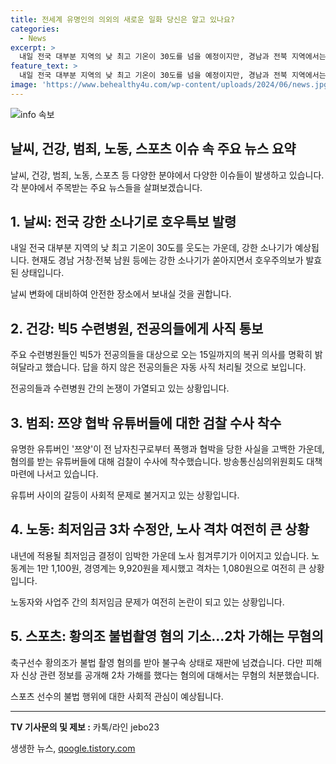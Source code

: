 ```yaml
---
title: 전세계 유명인의 의외의 새로운 일화 당신은 알고 있나요?
categories:
  - News
excerpt: >
  내일 전국 대부분 지역의 낮 최고 기온이 30도를 넘을 예정이지만, 경남과 전북 지역에서는 강한 소나기와 호우특보가 발효 중입니다. 또한, 빅5 수련병원들이 15일까지 복귀 의사를 밝히지 않으면 사직 처리될 예정이며, 유튜버 쯔양을 협박한 혐의로 검찰 수사가 착수되었습니다. 노사 간의 최저임금 3차 수정안 힘겨루기도 이어지고 있으며, 축구선수 황의조는 불법 촬영 혐의로 기소되었지만, 2차 가해 혐의에 대해서는 무혐의 처분됐습니다.
feature_text: >
  내일 전국 대부분 지역의 낮 최고 기온이 30도를 넘을 예정이지만, 경남과 전북 지역에서는 강한 소나기와 호우특보가 발효 중입니다. 또한, 빅5 수련병원들이 15일까지 복귀 의사를 밝히지 않으면 사직 처리될 예정이며, 유튜버 쯔양을 협박한 혐의로 검찰 수사가 착수되었습니다. 노사 간의 최저임금 3차 수정안 힘겨루기도 이어지고 있으며, 축구선수 황의조는 불법 촬영 혐의로 기소되었지만, 2차 가해 혐의에 대해서는 무혐의 처분됐습니다.
image: 'https://www.behealthy4u.com/wp-content/uploads/2024/06/news.jpg'
---
```


<p><img src="https://www.behealthy4u.com/wp-content/uploads/2024/06/news.jpg" alt="info 속보" /></p>

<h2>날씨, 건강, 범죄, 노동, 스포츠 이슈 속 주요 뉴스 요약</h2>

<p data-ke-size="size16">날씨, 건강, 범죄, 노동, 스포츠 등 다양한 분야에서 다양한 이슈들이 발생하고 있습니다. 각 분야에서 주목받는 주요 뉴스들을 살펴보겠습니다.</p>

<h2 data-ke-size="size26">1. 날씨: 전국 강한 소나기로 호우특보 발령</h2>

<p>내일 전국 대부분 지역의 낮 최고 기온이 30도를 웃도는 가운데, 강한 소나기가 예상됩니다. 현재도 경남 거창·전북 남원 등에는 강한 소나기가 쏟아지면서 호우주의보가 발효된 상태입니다.</p>

<p>날씨 변화에 대비하여 안전한 장소에서 보내실 것을 권합니다.</p>

<h2 data-ke-size="size26">2. 건강: 빅5 수련병원, 전공의들에게 사직 통보</h2>

<p>주요 수련병원들인 빅5가 전공의들을 대상으로 오는 15일까지의 복귀 의사를 명확히 밝혀달라고 했습니다. 답을 하지 않은 전공의들은 자동 사직 처리될 것으로 보입니다.</p>

<p>전공의들과 수련병원 간의 논쟁이 가열되고 있는 상황입니다.</p>

<h2 data-ke-size="size26">3. 범죄: 쯔양 협박 유튜버들에 대한 검찰 수사 착수</h2>

<p>유명한 유튜버인 '쯔양'이 전 남자친구로부터 폭행과 협박을 당한 사실을 고백한 가운데, 혐의를 받는 유튜버들에 대해 검찰이 수사에 착수했습니다. 방송통신심의위원회도 대책 마련에 나서고 있습니다.</p>

<p>유튜버 사이의 갈등이 사회적 문제로 불거지고 있는 상황입니다.</p>

<h2 data-ke-size="size26">4. 노동: 최저임금 3차 수정안, 노사 격차 여전히 큰 상황</h2>

<p>내년에 적용될 최저임금 결정이 임박한 가운데 노사 힘겨루기가 이어지고 있습니다. 노동계는 1만 1,100원, 경영계는 9,920원을 제시했고 격차는 1,080원으로 여전히 큰 상황입니다.</p>

<p>노동자와 사업주 간의 최저임금 문제가 여전히 논란이 되고 있는 상황입니다.</p>

<h2 data-ke-size="size26">5. 스포츠: 황의조 불법촬영 혐의 기소…2차 가해는 무혐의</h2>

<p>축구선수 황의조가 불법 촬영 혐의를 받아 불구속 상태로 재판에 넘겼습니다. 다만 피해자 신상 관련 정보를 공개해 2차 가해를 했다는 혐의에 대해서는 무혐의 처분했습니다.</p>

<p>스포츠 선수의 불법 행위에 대한 사회적 관심이 예상됩니다.</p>

<hr>

<p data-ke-size="size16"></p>

<p><strong>TV 기사문의 및 제보 :</strong> 카톡/라인 jebo23</p>
생생한 뉴스, <a href="https://qoogle.tistory.com" rel="dofollow">qoogle.tistory.com</a>


